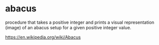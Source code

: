 # abacus
procedure that takes a positive integer and prints a visual representation (image) of an abacus setup for a
given positive integer value.

https://en.wikipedia.org/wiki/Abacus
